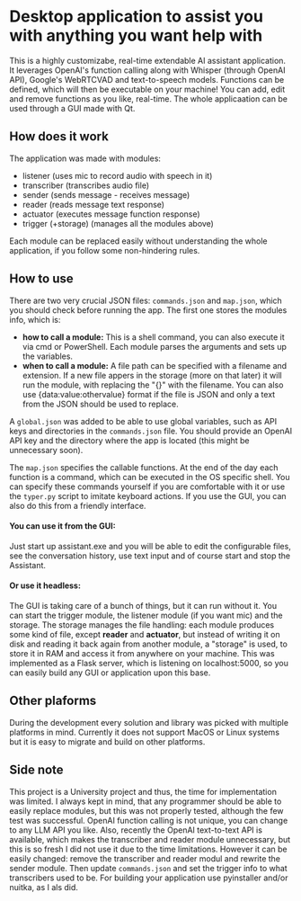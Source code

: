 # Desktop application to assist you with anything you want help with
This is a highly customizabe, real-time extendable AI assistant application. It leverages OpenAI's function calling along with Whisper (through OpenAI API), Google's WebRTCVAD and text-to-speech models.
Functions can be defined, which will then be executable on your machine! You can add, edit and remove functions as you like, real-time. The whole applicaation can be used through a GUI made with Qt.



## How does it work
The application was made with modules:
 - listener (uses mic to record audio with speech in it)
 - transcriber (transcribes audio file)
 - sender (sends message - receives message)
 - reader (reads message text response)
 - actuator (executes message function response)
 - trigger (+storage) (manages all the modules above)

Each module can be replaced easily without understanding the whole application, if you follow some non-hindering rules.



## How to use
There are two very crucial JSON files: `commands.json` and `map.json`, which you should check before running the app.
The first one stores the modules info, which is:
 - **how to call a module:** This is a shell command, you can also execute it via cmd or PowerShell. Each module parses the arguments and sets up the variables.
 - **when to call a module:** A file path can be specified with a filename and extension. If a new file appers in the storage (more on that later) it will run the module, with replacing the "{}" with the filename. You can also use {data:value:othervalue} format if the file is JSON and only a text from the JSON should be used to replace.

A `global.json` was added to be able to use global variables, such as API keys and directories in the `commands.json` file. You should provide an OpenAI API key and the directory where the app is located (this might be unnecessary soon).

The `map.json` specifies the callable functions. At the end of the day each function is a command, which can be executed in the OS specific shell. You can specify these commands yourself if you are comfortable with it or use the `typer.py` script to imitate keyboard actions. If you use the GUI, you can also do this from a friendly interface.


#### You can use it from the GUI:
Just start up assistant.exe and you will be able to edit the configurable files, see the conversation history, use text input and of course start and stop the Assistant.


#### Or use it headless:
The GUI is taking care of a bunch of things, but it can run without it. You can start the trigger module, the listener module (if you want mic) and the storage.
The storage manages the file handling: each module produces some kind of file, except **reader** and **actuator**, but instead of writing it on disk and reading it back again from another module, a "storage" is used, to store it in RAM and access it from anywhere on your machine. This was implemented as a Flask server, which is listening on localhost:5000, so you can easily build any GUI or application upon this base.



## Other plaforms
During the development every solution and library was picked with multiple platforms in mind. Currently it does not support MacOS or Linux systems but it is easy to migrate and build on other platforms.



## Side note
This project is a University project and thus, the time for implementation was limited. I always kept in mind, that any programmer should be able to easily replace modules, but this was not properly tested, although the few test was successful. OpenAI function calling is not unique, you can change to any LLM API you like. Also, recently the OpenAI text-to-text API is available, which makes the transcriber and reader module unnecessary, but this is so fresh I did not use it due to the time limitations. However it can be easily changed: remove the transcriber and reader modul and rewrite the sender module. Then update `commands.json` and set the trigger info to what transcribers used to be.
For building your application use pyinstaller and/or nuitka, as I als did.
